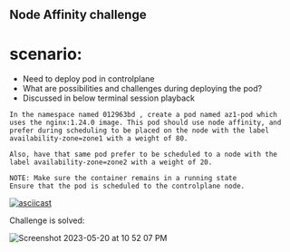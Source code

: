 ## Node Affinity challenge

# scenario:
* Need to deploy pod in controlplane
* What are possibilities and challenges during deploying the pod?
* Discussed in below terminal session playback

```
In the namespace named 012963bd , create a pod named az1-pod which uses the nginx:1.24.0 image. This pod should use node affinity, and prefer during scheduling to be placed on the node with the label availability-zone=zone1 with a weight of 80.

Also, have that same pod prefer to be scheduled to a node with the label availability-zone=zone2 with a weight of 20.

NOTE: Make sure the container remains in a running state
Ensure that the pod is scheduled to the controlplane node.
```

[![asciicast](https://asciinema.org/a/3R3MLOVd7GnnXe7cP6ghBrAin.svg)](https://asciinema.org/a/3R3MLOVd7GnnXe7cP6ghBrAin)

Challenge is solved:

![Screenshot 2023-05-20 at 10 52 07 PM](https://github.com/rajesh-sampathrajan/cka_in_8_weeks/assets/111441779/4f861b46-87ca-4e9e-a445-be82159177a7)
